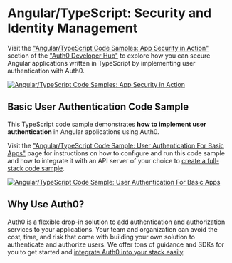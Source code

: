 # Angular/TypeScript: Security and Identity Management

Visit the ["Angular/TypeScript Code Samples: App Security in Action"](https://auth0.com/developers/hub/code-samples/spa/angular-typescript) section of the ["Auth0 Developer Hub"](https://auth0.com/developers/hub) to explore how you can secure Angular applications written in TypeScript by implementing user authentication with Auth0.

[![Angular/TypeScript Code Samples: App Security in Action](https://cdn.auth0.com/blog/hub/code-samples/spa/angular-typescript.png)](https://auth0.com/developers/hub/code-samples/spa/angular-typescript)
  
## Basic User Authentication Code Sample

This TypeScript code sample demonstrates **how to implement user authentication** in Angular applications using Auth0.

Visit the ["Angular/TypeScript Code Sample: User Authentication For Basic Apps"](https://auth0.com/developers/hub/code-samples/spa/angular-typescript/basic-authentication) page for instructions on how to configure and run this code sample and how to integrate it with an API server of your choice to [create a full-stack code sample](https://auth0.com//developers/hub/code-samples/full-stack/hello-world/basic-access-control/spa).

[![Angular/TypeScript Code Sample: User Authentication For Basic Apps](https://cdn.auth0.com/blog/hub/code-samples/spa/angular-typescript/basic-authentication.png)](https://auth0.com/developers/hub/code-samples/spa/angular-typescript/basic-authentication)



## Why Use Auth0?

Auth0 is a flexible drop-in solution to add authentication and authorization services to your applications. Your team and organization can avoid the cost, time, and risk that come with building your own solution to authenticate and authorize users. We offer tons of guidance and SDKs for you to get started and [integrate Auth0 into your stack easily](https://auth0.com/developers/hub/code-samples/full-stack).
